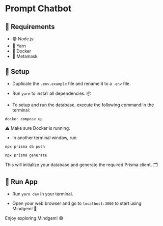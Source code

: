 # Prompt Chatbot

## 📝 Requirements

- 🟢 Node.js
- 🧶 Yarn
- 🐳 Docker 
- 🦊 Metamask

## 🔧 Setup

- Duplicate the `.env.example` file and rename it to a `.env` file.

- Run `yarn` to install all dependencies. 📦

- To setup and run the database, execute the following command in the terminal:

`docker compose up`

⚠️ Make sure Docker is running.
- In another terminal window, run:

 `npx prisma db push`

 `npx prisma generate`

This will initialize your database and generate the required Prisma client. 🗂️

## 🧠 Run App

- Run `yarn dev` in your terminal.

- Open your web browser and go to `localhost:3000` to start using Mindgem! 🚀

Enjoy exploring Mindgem! 😄
